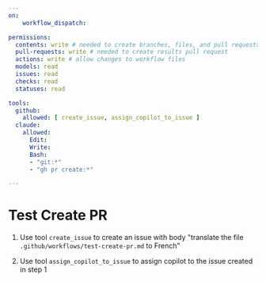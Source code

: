```yaml
---
on:
    workflow_dispatch:

permissions:
  contents: write # needed to create branches, files, and pull requests in this repo without a fork
  pull-requests: write # needed to create results pull request
  actions: write # allow changes to workflow files
  models: read
  issues: read 
  checks: read
  statuses: read

tools:
  github:
    allowed: [ create_issue, assign_copilot_to_issue ]
  claude:
    allowed:
      Edit:
      Write:
      Bash:
      - "git:*"
      - "gh pr create:*"

---
```


# Test Create PR

1. Use tool `create_issue` to create an issue with body "translate the file `.github/workflows/test-create-pr.md` to French"

2. Use tool `assign_copilot_to_issue` to assign copilot to the issue created in step 1
